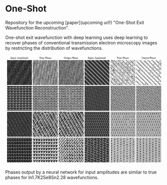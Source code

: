 # One-Shot

Repository for the upcoming [paper](upcoming url!) "One-Shot Exit Wavefunction Reconstruction". 

One-shot exit wavefunction with deep learning uses deep learning to recover phases of conventional transmission electron microscopy images by restricting the distribution of wavefunctions. 

<p align="center">
  <img src="single_examples_refined-2.png">
</p>

Phases output by a neural network for input amplitudes are similar to true phases for In1.7K2Se8Sn2.28 wavefunctions. 

